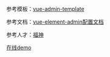 参考模板：[vue-admin-template](https://github.com/PanJiaChen/vue-admin-template)

参考文档：[vue-element-admin配置文档](https://panjiachen.gitee.io/vue-element-admin-site/zh/)

参考人才：[福神](https://github.com/lfalive)

[在线demo](http://blog.cuper.top/vue-element-admin_single_page_try/)